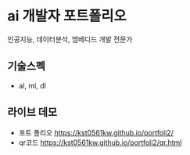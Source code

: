 # ai 개발자 포트폴리오

인공지능, 데이터분석, 엠베디드 개발 전문가

## 기술스펙
 - al, ml, dl

## 라이브 데모
 - 포트 폴리오 https://kst0561kw.github.io/portfoli2/
 - qr코드  https://kst0561kw.github.io/portfoli2/qr.html
